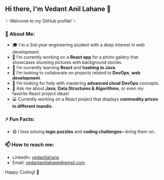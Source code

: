 ## Hi there, I'm Vedant Anil Lahane 👋

✨ Welcome to my GitHub profile! ✨ 

### 🚀 About Me:
- 🎓 I'm a 3rd-year engineering student with a deep interest in web development.
- 🔭 I’m currently working on a **React app** for a photo gallery that showcases stunning pictures with background stories. 
- 🌱 I’m currently learning **React** and **hashing in Java**.
- 👯 I’m looking to collaborate on projects related to **DevOps**, **web development**.
- 🤔 I’m looking for help with mastering **advanced cloud DevOps** concepts.
- 💬 Ask me about **Java**, **Data Structures & Algorithms**, or even my favorite React project ideas!
- 💻 Currently working on a React project that displays **commodity prices in different mandis**.
  
### ⚡ Fun Facts:
- 😄 I love solving **logic puzzles** and **coding challenges**—bring them on.

### 📫 How to reach me:
- LinkedIn: [vedantlahane]((https://www.linkedin.com/in/vedant-lahane))
- Email: [vedantanillahane@gmail.com](vedantanillahane@gmail.com)

Happy Coding! 🚀

